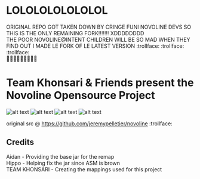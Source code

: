 # LOLOLOLOLOLOLOL
ORIGINAL REPO GOT TAKEN DOWN BY CRINGE FUNI NOVOLINE DEVS SO THIS IS THE ONLY REMAINING FORK!!!!!!! XDDDDDDDD  
THE POOR NOVOLINE@INTENT CHILDREN WILL BE SO MAD WHEN THEY FIND OUT I MADE LE FORK OF LE LATEST VERSION :trollface: :trollface: :trollface:  
💪💪💪😡😡😡😠😇😇


# Team Khonsari & Friends present the Novoline Opensource Project
![alt text](https://i.ibb.co/GnNQ6g7/LOLOLOL.png)
![alt text](https://cdn.discordapp.com/attachments/826624228458496010/907852691676491776/unknown.png)
![alt text](https://cdn.discordapp.com/attachments/884669714654187570/912818948007952414/Screen_Shot_2021-11-23_at_1.png)
![alt text](https://cdn.discordapp.com/attachments/911356846458150973/913585114036973658/unknown.png)

original src @ https://github.com/jeremypelletier/novoline :trollface:

## Credits
Aidan - Providing the base jar for the remap\
Hippo - Helping fix the jar since ASM is brown\
TEAM KHONSARI - Creating the mappings used for this project
